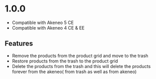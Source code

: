 # 1.0.0
- Compatible with Akeneo 5 CE
- Compatible with Akeneo 4 CE & EE
## Features
- Remove the products from the product grid and move to the trash
- Restore products from the trash to the product grid
- Delete the products from the trash and this will delete the products forever from the akeneo( from trash as well as from akeneo)